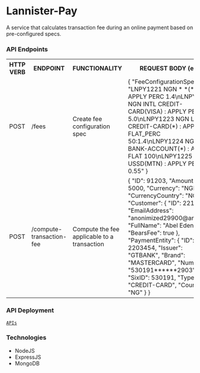 # Lannister-Pay
A service that calculates transaction fee during an online payment based on pre-configured specs.

### API Endpoints

<table>
  <tr>
    <th>HTTP VERB</th>
    <th>ENDPOINT</th>
    <th>FUNCTIONALITY</th>
    <th>REQUEST BODY (eg.)</th>
  </tr>
	<tr>
		<td>POST</td>
		<td>/fees</td>
		<td>Create fee configuration spec</td>
		<td>{
  "FeeConfigurationSpec": "LNPY1221 NGN * *(*) : APPLY PERC 1.4\nLNPY1222 NGN INTL CREDIT-CARD(VISA) : APPLY PERC 5.0\nLNPY1223 NGN LOCL CREDIT-CARD(*) : APPLY FLAT_PERC 50:1.4\nLNPY1224 NGN * BANK-ACCOUNT(*) : APPLY FLAT 100\nLNPY1225 NGN * USSD(MTN) : APPLY PERC 0.55"
}</td>
	</tr>
	<tr>
		<td>POST</td>
		<td>/compute-transaction-fee</td>
		<td>Compute the fee applicable to a transaction</td>
		<td>{
    "ID": 91203,
    "Amount": 5000,
    "Currency": "NGN",
    "CurrencyCountry": "NG",
    "Customer": {
        "ID": 2211232,
        "EmailAddress": "anonimized29900@anon.io",
        "FullName": "Abel Eden",
        "BearsFee": true
    },
    "PaymentEntity": {
        "ID": 2203454,
        "Issuer": "GTBANK",
        "Brand": "MASTERCARD",
        "Number": "530191******2903",
        "SixID": 530191,
        "Type": "CREDIT-CARD",
        "Country": "NG"
    }
}</td>
	</tr>
</table>

### API Deployment
[`APIs`](https://lannister-pay-jide.herokuapp.com/)

### Technologies
- NodeJS
- ExpressJS
- MongoDB
